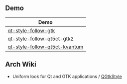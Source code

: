 


## Demo

| Demo |
| --- |
| [qt-style-follow-gtk](qt-style-follow-gtk) |
| [qt-style-follow-qt5ct-gtk2](qt-style-follow-qt5ct-gtk2) |
| [qt-style-follow-qt5ct-kvantum](qt-style-follow-qt5ct-kvantum) |



## Arch Wiki

* Uniform look for Qt and GTK applications / [QGtkStyle](https://wiki.archlinux.org/title/Uniform_look_for_Qt_and_GTK_applications#QGtkStyle)
